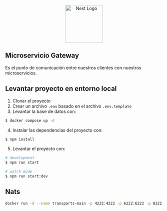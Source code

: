 <p align="center">
  <a href="http://nestjs.com/" target="blank"><img src="https://nestjs.com/img/logo-small.svg" width="120" alt="Nest Logo" /></a>
</p>

## Microservicio Gateway
Es el punto de comunicación entre nuestros clientes con nuestros microservicios.

## Levantar proyecto en entorno local

1. Clonar el proyecto
2. Crear un archivo `.env` basado en el archivo `.env.template`
3. Levantar la base de datos con:
```bash
$ docker compose up -d
```
4. Instalar las dependencias del proyecto con:

```bash
$ npm install
```
5. Levantar el proyecto con:

```bash
# development
$ npm run start

# watch mode
$ npm run start:dev
```

## Nats
```bash
docker run -d --name transports-main -p 4222:4222 -p 6222:6222 -p 8222:8222 transports
```